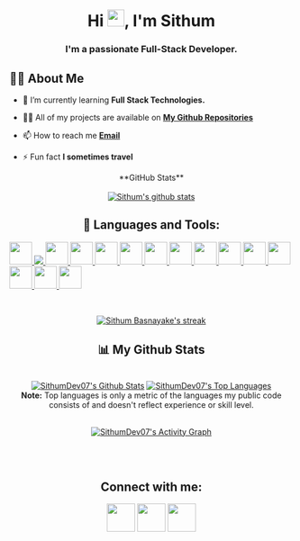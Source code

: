 

<h1 align="center">Hi <img src="https://raw.githubusercontent.com/MartinHeinz/MartinHeinz/master/wave.gif" width="30px">, I'm Sithum</h1>
<h3 align="center">I'm a passionate Full-Stack Developer.</h3>

## 🙋‍♂️ About Me

- 🌱 I’m currently learning **Full Stack Technologies.**

- 👨‍💻 All of my projects are available on **[My Github Repositories](https://github.com/SithumDev07?tab=repositories)**

- 📫 How to reach me **[Email](mailto:sithum.dashantha@gmail.com)**

- ⚡ Fun fact **I sometimes travel**

<div align="center">
    **GitHub Stats**
<br />
<br />
<a href="https://github.com/SithumDev07">
 <img align="center" src="https://github-readme-stats.vercel.app/api/top-langs/?username=SithumDev07&hide=jupyter%20notebook&show_icons=true&theme=radical" alt="Sithum's github stats"/></a>
</div>

<div align="center">

## 🚀 Languages and Tools:

<p align="left"> 
    <a href="[https://reactjs.org/](https://github.com/SithumDev07?tab=repositories&q=&type=&language=typescript&sort=)" target="_blank"> <img src="https://img.icons8.com/color/48/000000/react-native.png" width="40px" height="40px" /> </a>
    <a href="[https://developer.mozilla.org/en-US/docs/Web/JavaScript](https://github.com/SithumDev07?tab=repositories&q=&type=&language=javascript&sort=)" target="_blank"> <img src="https://img.icons8.com/color/48/000000/javascript.png"/> </a> 
    <a href="[https://www.w3.org/html/](https://github.com/SithumDev07?tab=repositories&q=&type=&language=html&sort=)" target="_blank"> <img src="https://img.icons8.com/color/48/000000/html-5.png" width="40px" height="40px" /> </a> 
    <a href="[https://www.w3schools.com/css/](https://github.com/SithumDev07?tab=repositories&q=&type=&language=css&sort=)" target="_blank"> <img src="https://img.icons8.com/color/48/000000/css3.png" width="40px" height="40px" /> </a> 
    <a href="[https://www.sass-lang.com](https://github.com/SithumDev07?tab=repositories&q=&type=&language=scss&sort=)" target="_blank"> <img src="https://img.icons8.com/color/48/000000/sass.png" width="40px" height="40px" /> </a>  
    <a href="[https://www.python.org](https://github.com/SithumDev07?tab=repositories&q=&type=&language=typescript&sort=)" target="_blank"> <img src="https://img.icons8.com/color/48/000000/typescript.png" width="40px" height="40px" /> </a>  
    <a href="[https://www.cprogramming.com/](https://github.com/SithumDev07?tab=repositories&q=&type=&language=typescript&sort=)" target="_blank"> <img src="https://img.icons8.com/office/344/react.png" width="40px" height="40px" /> </a>
   <a href="[https://www.cprogramming.com/](https://github.com/SithumDev07?tab=repositories&q=&type=&language=typescript&sort=)" target="_blank"> <img src="https://img.icons8.com/color/344/graphql.png" width="40px" height="40px" /> </a>
   <a href="[https://www.cprogramming.com/](https://github.com/SithumDev07?tab=repositories&q=&type=&language=typescript&sort=)" target="_blank"> <img src="https://img.icons8.com/fluency/344/gatsbyjs.png" width="40px" height="40px" /> </a> 
   <a href="[https://www.cprogramming.com/](https://github.com/SithumDev07?tab=repositories&q=&type=&language=typescript&sort=)" target="_blank"> <img src="https://img.icons8.com/officel/344/php-logo.png" width="40px" height="40px" /> </a> 
   <a href="[https://www.cprogramming.com/](https://github.com/SithumDev07?tab=repositories&q=&type=&language=typescript&sort=)" target="_blank"> <img src="https://img.icons8.com/color/344/flutter.png" width="40px" height="40px" /> </a> 
    <a href="[https://www.cprogramming.com/](https://github.com/SithumDev07?tab=repositories&q=&type=&language=typescript&sort=)" target="_blank"> <img src="https://img.icons8.com/bubbles/344/android-os.png" width="40px" height="40px" /> </a> 
   <a href="[https://www.cprogramming.com/](https://github.com/SithumDev07?tab=repositories&q=&type=&language=typescript&sort=)" target="_blank"> <img src="https://img.icons8.com/color/344/mysql-logo.png" width="40px" height="40px" /> </a> 
   <a href="[https://www.cprogramming.com/](https://github.com/SithumDev07?tab=repositories&q=&type=&language=typescript&sort=)" target="_blank"> <img src="https://img.icons8.com/color/344/mongodb.png" width="40px" height="40px" /> </a> 
   <a href="[https://www.cprogramming.com/](https://github.com/SithumDev07?tab=repositories&q=&type=&language=typescript&sort=)" target="_blank"> <img src="https://img.icons8.com/color/344/figma--v1.png" width="40px" height="40px" /> </a> 
</p>
<br/>

<p align="center">
    <a href="https://github.com/SithumDev07/github-readme-streak-stats">
        <img title="🔥 Get streak stats for your profile at git.io/streak-stats" alt="Sithum Basnayake's streak" src="https://github-readme-streak-stats.herokuapp.com/?user=SithumDev07&theme=black-ice&hide_border=true&stroke=0000&background=060A0CD0"/>
    </a>
</p>

## 📊 My Github Stats

  <br/>
    <a href="https://github.com/SithumDev07/github-readme-stats"><img alt="SithumDev07's Github Stats" src="https://github-readme-stats.vercel.app/api?username=SithumDev07&show_icons=true&count_private=true&theme=react&hide_border=true&bg_color=0D1117" /></a>
  <a href="https://github.com/SithumDev07/github-readme-stats"><img alt="SithumDev07's Top Languages" src="https://github-readme-stats.vercel.app/api/top-langs/?username=SithumDev07&langs_count=8&count_private=true&layout=compact&theme=react&hide_border=true&bg_color=0D1117" /></a>
  <br/>
  <b>Note:</b> Top languages is only a metric of the languages my public code consists of and doesn't reflect experience or skill level.


<br/>
    

<br/>

<a href="https://github.com/SithumDev07/github-readme-activity-graph"><img alt="SithumDev07's Activity Graph" src="https://activity-graph.herokuapp.com/graph?username=SithumDev07&bg_color=0D1117&color=5BCDEC&line=5BCDEC&point=FFFFFF&hide_border=true" /></a>

<br/>
<br/>

## Connect with me:
<p align="left">


<a href = "https://twitter.com/DasanthaSithum"><img src="https://img.icons8.com/fluent/48/000000/twitter.png" width="50px" height="50px" /></a>
<a href = "https://www.instagram.com/sithum_d_basnayake/"><img src="https://img.icons8.com/fluent/48/000000/instagram-new.png" width="50px" height="50px" /></a>
   <a href = "https://www.linkedin.com/in/sithum-basnayaka/"><img src="https://img.icons8.com/fluency/344/linkedin.png" width="50px" height="50px" /></a>

</p>
